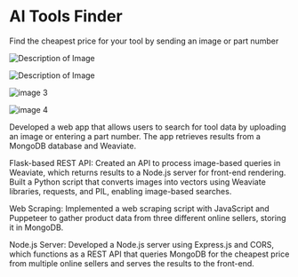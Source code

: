 # AI Tools Finder
 Find the cheapest price for your tool by sending an image or part number

![Description of Image](https://media.licdn.com/dms/image/v2/D4E22AQECeswkzjYicQ/feedshare-shrink_2048_1536/feedshare-shrink_2048_1536/0/1732655706008?e=1740009600&v=beta&t=IJAJPFXPEMPCs9OVQ3DwFXFsSeegYH21nknpnN_Furs)

![Description of Image](https://media.licdn.com/dms/image/v2/D4E22AQF7Tofk6QTyZw/feedshare-shrink_2048_1536/feedshare-shrink_2048_1536/0/1732655706564?e=1740009600&v=beta&t=AEwkRzswkSQOvu9_vVbAeoQt5Nbd3eWVdd6qoWj8sbY)

![image 3](https://media.licdn.com/dms/image/v2/D4E22AQH-lG5emog6pg/feedshare-shrink_20/feedshare-shrink_20/0/1732655705086?e=1740009600&v=beta&t=3BYUBz_Mn40FlEyn_H2BcEy664olWv0SmnsmpOovAYc)

![image 4](https://media.licdn.com/dms/image/v2/D4E22AQHctizbqEWd4A/feedshare-shrink_20/feedshare-shrink_20/0/1732655705172?e=1740009600&v=beta&t=cIxPfG4RALLWkpMaj8Jn2q0GS2qY51cMSoLBvfjjCuw)


Developed a web app that allows users to search for tool data by uploading an image or entering a part number. The app retrieves results from a MongoDB database and Weaviate.

Flask-based REST API: Created an API to process image-based queries in Weaviate, which returns results to a Node.js server for front-end rendering. Built a Python script that converts images into vectors using Weaviate libraries, requests, and PIL, enabling image-based searches.

Web Scraping: Implemented a web scraping script with JavaScript and Puppeteer to gather product data from three different online sellers, storing it in MongoDB.

Node.js Server: Developed a Node.js server using Express.js and CORS, which functions as a REST API that queries MongoDB for the cheapest price from multiple online sellers and serves the results to the front-end.

